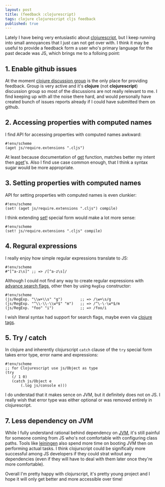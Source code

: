 ```yaml
---
layout: post
title: (feedback :clojurescript)
tags: clojure clojurescript cljs feedback
published: true
---
```


Lately I have being very entusiastic about [clojurescript][], but I keep running
into small annoyances that I just can not get over with. I think it may be useful
to provide a feedback form a user who's primary language for the past decade was
JS, which brings me to a folloing point:


## 1. Enable github issues

At the moment [clojure discussion group][] is the only place for providing feedback.
Group is very active and it's **clojure** (not **clojurescript**) discussion group
so most of the discussions are not really relevant to me. I find keeping up with all
the noise there hard, and would personally have created bunch of issues reports 
already if I could have submitted them on github.


## 2. Accessing properties with computed names

I find API for accessing properties with computed names awkward:

    #!env/scheme
    (aget js/require.extensions ".cljs")

At least because documentation of [get][] function, matches better
my intent then [aget][]'s. Also I find use case common enough, that I
think a syntax sugar would be more appropriate.


## 3. Setting properties with computed names

API for setting properties with computed names is even clunkier:


    #!env/scheme
    (set! (aget js/require.extensions ".cljs") compile)
    

I think extending [set!][] special form would make a lot more sense:


    #!env/scheme
    (set! js/require.extensions ".cljs" compile)
        


## 4. Regural expressions

I really enjoy how simple regular expressions translate to JS:


    #!env/scheme
    #"[^a-z\s]" ;; => /[^a-z\s]/


Although I could not find any way to create regular expressions with
[advance search flags][regexp search flags], other then by using `RegExp`
constructor:


    #!env/scheme
    (js/RegExp. "\\w+\\s" "g")        ;; => /\w+\s/g
    (js/RegExp. "^\\-\\-\\w*$" "m")   ;; => /^\-\-\w*$/m
    (js/RegExp. "foo" "i")            ;; => /foo/i


I wish literal syntax had support for search flags, maybe even via [clojure tags][].


## 5. Try / catch

In clojure and inherently clojurscript `catch` clause of the `try` special form
takes error type, error name and expressions:

    #!env/scheme
    ;; for Clojurescript use js/Object as type
    (try
       (/ 1 0)
       (catch js/Object e
           (.log js/console e)))

I do understad that it makes sence on JVM, but it definitely does not on JS.
I really wish that error type was either optional or was removed entirely in
clojurescript.


## 7. Less dependency on JVM

While I fully understand rational behind dependency on [JVM][], it's still
painful for someone coming from JS who's not comfortable with configuring
class paths. Tools like [leiningen] also spend more time on booting JVM then on
performing actual tasks. I think clojurscript could be significally
more successful among JS developers if they could strat witout any dependencies
(even if they will have to deal with them later once they're more comfortable).



Overall I'm pretty happy with clojurscript, it's pretty young project and I hope
it will only get better and more accessible over time!

[clojurescript]:https://github.com/clojure/clojurescript/ "Clojure for JS"
[clojure discussion group]:https://groups.google.com/forum/?fromgroups#!forum/clojure
[get]:http://clojure.github.com/clojure/clojure.core-api.html#clojure.core/get "Returns the value mapped to key, not-found or nil if key not present."
[aget]:http://clojure.github.com/clojure/clojure.core-api.html#clojure.core/aget "Returns the value at the index/indices."
[set!]:http://clojure.org/special_forms#set "set! special form"
[Regular_Expressions]:https://developer.mozilla.org/en-US/docs/JavaScript/Guide/Regular_Expressions?redirectlocale=en-US&redirectslug=Core_JavaScript_1.5_Guide%2FRegular_Expressions
[regexp search flags]:https://developer.mozilla.org/en-US/docs/JavaScript/Guide/Regular_Expressions?redirectlocale=en-US&redirectslug=Core_JavaScript_1.5_Guide%2FRegular_Expressions#Advanced_Searching_With_Flags
[clojure tags]:https://github.com/edn-format/edn#tagged-elements
[JVM]:http://en.wikipedia.org/wiki/Java_virtual_machine "Java virtual machine"
[leiningen]:https://github.com/technomancy/leiningen "Clojure package manager"